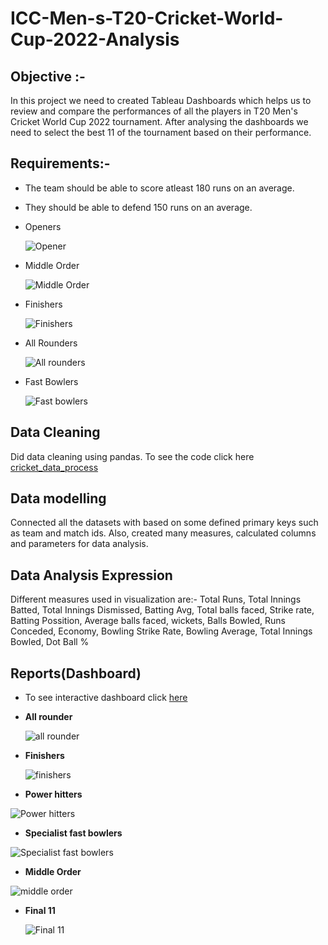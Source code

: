 # ICC-Men-s-T20-Cricket-World-Cup-2022-Analysis

## Objective :-
In this project we need to created Tableau Dashboards which helps us to review and compare the performances of all the players in T20 Men's Cricket World Cup 2022 tournament. After analysing the dashboards we need to select the best 11 of the tournament based on their performance.

## Requirements:-
* The team should be able to score atleast 180 runs on an average.
* They should be able to defend 150 runs on an average.
* Openers

   ![Opener](https://github.com/Ignatius306/T20-Cricket-Analysis/blob/main/images/t201.png)
* Middle Order

   ![Middle Order](https://github.com/Ignatius306/T20-Cricket-Analysis/blob/main/images/Screenshot%202023-04-08%20172307.png)
* Finishers

   ![Finishers](https://github.com/Ignatius306/T20-Cricket-Analysis/blob/main/images/t202.png)
* All Rounders

   ![All rounders](https://github.com/Ignatius306/T20-Cricket-Analysis/blob/main/images/t203.png)
* Fast Bowlers

   ![Fast bowlers](https://github.com/Ignatius306/T20-Cricket-Analysis/blob/main/images/Fastbowlers.png)

## Data Cleaning
Did data cleaning using pandas.
To see the code click here [cricket_data_process](https://github.com/Gunjan8/ICC-Men-s-T20-Cricket-World-Cup-2022-Analysis/blob/main/cricket_data_process.ipynb)

## Data modelling
Connected all the datasets with based on some defined primary keys such as team and match ids. Also, created many measures, calculated columns and parameters for data analysis.

## Data Analysis Expression
Different measures used in visualization are:-
Total Runs, Total Innings Batted, Total Innings Dismissed, Batting Avg, Total balls faced, Strike rate, Batting Possition, Average balls faced, wickets, Balls Bowled, Runs Conceded, Economy, Bowling Strike Rate, Bowling Average, Total Innings Bowled, Dot Ball %

## Reports(Dashboard)
* To see interactive dashboard click [here](https://public.tableau.com/app/profile/gunjan.chandak/viz/T20WorldCup2022Analysis_16994391449250/dashboard-Final11) 
* **All rounder**

  ![all rounder](https://github.com/Gunjan8/ICC-Men-s-T20-Cricket-World-Cup-2022-Analysis/blob/main/Dashboards/Dashboard%20-All%20rounder.png)
* **Finishers**

  ![finishers](https://github.com/Gunjan8/ICC-Men-s-T20-Cricket-World-Cup-2022-Analysis/blob/main/Dashboards/Dashboard%20-Finishers.png)
* **Power hitters**

 ![Power hitters](https://github.com/Gunjan8/ICC-Men-s-T20-Cricket-World-Cup-2022-Analysis/blob/main/Dashboards/Dashboard%20-Power%20hitters.png)
* **Specialist fast bowlers**

![Specialist fast bowlers](https://github.com/Gunjan8/ICC-Men-s-T20-Cricket-World-Cup-2022-Analysis/blob/main/Dashboards/Dashboard%20-specialist%20fast%20bowlers.png)

* **Middle Order**

 ![middle order](https://github.com/Gunjan8/ICC-Men-s-T20-Cricket-World-Cup-2022-Analysis/blob/main/Dashboards/Dashboard-Middle%20Order.png)
* **Final 11**

  ![Final 11](https://github.com/Gunjan8/ICC-Men-s-T20-Cricket-World-Cup-2022-Analysis/blob/main/Dashboards/dashboard-%20Final11.png)


  


